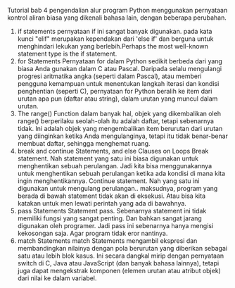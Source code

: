 Tutorial bab 4
pengendalian alur program
 Python menggunakan pernyataan kontrol aliran biasa yang dikenali bahasa lain, dengan beberapa perubahan.
 1. if statements
 pernyataan if ini sangat banyak digunakan. pada kata kunci "elif" merupakan kependakan dari 'else if' dan berguna untuk menghindari lekukan yang berlebih.Perhaps the most well-known statement type is the if statement. 
2. for Statements
Pernyataan for dalam Python sedikit berbeda dari yang biasa Anda gunakan dalam C atau Pascal. Daripada selalu mengulangi progresi aritmatika angka (seperti dalam Pascal), atau memberi pengguna kemampuan untuk menentukan langkah iterasi dan kondisi penghentian (seperti C), pernyataan for Python beralih ke item dari urutan apa pun (daftar atau string), dalam urutan yang muncul dalam urutan.
3. The range() Function
dalam banyak hal, objek yang dikembalikan oleh range() berperilaku seolah-olah itu adalah daftar, tetapi sebenarnya tidak. Ini adalah objek yang mengembalikan item berurutan dari urutan yang diinginkan ketika Anda mengulanginya, tetapi itu tidak benar-benar membuat daftar, sehingga menghemat ruang.
4. break and continue Statements, and else Clauses on Loops
Break statement. Nah statement yang satu ini biasa digunakan untuk menghentikan sebuah perulangan. Jadi kita bisa menggunakannya untuk menghentikan sebuah perulangan ketika ada kondisi di mana kita ingin menghentikannya.
Continue statement. Nah yang satu ini digunakan untuk mengulang perulangan.. maksudnya, program yang berada di bawah statement tidak akan di eksekusi. Atau bisa kita katakan untuk men lewati perintah yang ada di bawahnya.
5. pass Statements
Statement pass. Sebenarnya statement ini tidak memiliki fungsi yang sangat penting. Dan bahkan sangat jarang digunakan oleh programer. Jadi pass ini sebenarnya hanya mengisi kekosongan saja. Agar program tidak eror nantinya.
6.  match Statements
 match Statements mengambil ekspresi dan membandingkan nilainya dengan pola berurutan yang diberikan sebagai satu atau lebih blok kasus. Ini secara dangkal mirip dengan pernyataan switch di C, Java atau JavaScript (dan banyak bahasa lainnya), tetapi juga dapat mengekstrak komponen (elemen urutan atau atribut objek) dari nilai ke dalam variabel.
